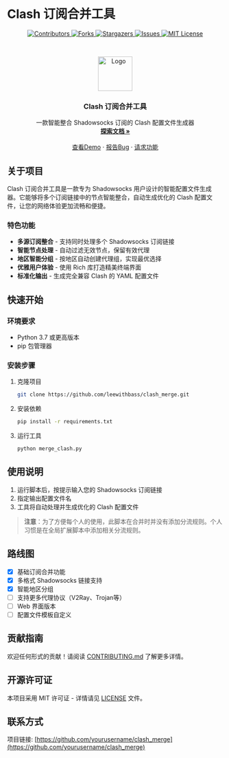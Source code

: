 # Clash 订阅合并工具

<!-- PROJECT SHIELDS -->
<p align="center">
  <a href="https://github.com/yourusername/clash_merge/graphs/contributors">
    <img src="https://img.shields.io/github/contributors/yourusername/clash_merge.svg?style=for-the-badge" alt="Contributors">
  </a>
  <a href="https://github.com/yourusername/clash_merge/network/members">
    <img src="https://img.shields.io/github/forks/yourusername/clash_merge.svg?style=for-the-badge" alt="Forks">
  </a>
  <a href="https://github.com/yourusername/clash_merge/stargazers">
    <img src="https://img.shields.io/github/stars/yourusername/clash_merge.svg?style=for-the-badge" alt="Stargazers">
  </a>
  <a href="https://github.com/yourusername/clash_merge/issues">
    <img src="https://img.shields.io/github/issues/yourusername/clash_merge.svg?style=for-the-badge" alt="Issues">
  </a>
  <a href="https://github.com/yourusername/clash_merge/blob/master/LICENSE">
    <img src="https://img.shields.io/github/license/yourusername/clash_merge.svg?style=for-the-badge" alt="MIT License">
  </a>
</p>

<!-- PROJECT LOGO -->
<br />
<p align="center">
  <a href="https://github.com/yourusername/clash_merge">
    <img src="https://raw.githubusercontent.com/Dreamacro/clash/master/docs/logo.png" alt="Logo" width="80" height="80">
  </a>

  <h3 align="center">Clash 订阅合并工具</h3>

  <p align="center">
    一款智能整合 Shadowsocks 订阅的 Clash 配置文件生成器
    <br />
    <a href="https://github.com/yourusername/clash_merge"><strong>探索文档 »</strong></a>
    <br />
    <br />
    <a href="https://github.com/yourusername/clash_merge">查看Demo</a>
    ·
    <a href="https://github.com/yourusername/clash_merge/issues">报告Bug</a>
    ·
    <a href="https://github.com/yourusername/clash_merge/issues">请求功能</a>
  </p>
</p>

<!-- ABOUT THE PROJECT -->
## 关于项目

Clash 订阅合并工具是一款专为 Shadowsocks 用户设计的智能配置文件生成器。它能够将多个订阅链接中的节点智能整合，自动生成优化的 Clash 配置文件，让您的网络体验更加流畅和便捷。

### 特色功能

* **多源订阅整合** - 支持同时处理多个 Shadowsocks 订阅链接
* **智能节点处理** - 自动过滤无效节点，保留有效代理
* **地区智能分组** - 按地区自动创建代理组，实现最优选择
* **优雅用户体验** - 使用 Rich 库打造精美终端界面
* **标准化输出** - 生成完全兼容 Clash 的 YAML 配置文件

<!-- GETTING STARTED -->
## 快速开始

### 环境要求

* Python 3.7 或更高版本
* pip 包管理器

### 安装步骤

1. 克隆项目
   ```sh
   git clone https://github.com/leewithbass/clash_merge.git
   ```
2. 安装依赖
   ```sh
   pip install -r requirements.txt
   ```
3. 运行工具
   ```sh
   python merge_clash.py
   ```

<!-- USAGE EXAMPLES -->
## 使用说明

1. 运行脚本后，按提示输入您的 Shadowsocks 订阅链接
2. 指定输出配置文件名
3. 工具将自动处理并生成优化的 Clash 配置文件

> **注意**：为了方便每个人的使用，此脚本在合并时并没有添加分流规则。个人习惯是在全局扩展脚本中添加相关分流规则。

<!-- ROADMAP -->
## 路线图

- [x] 基础订阅合并功能
- [x] 多格式 Shadowsocks 链接支持
- [x] 智能地区分组
- [ ] 支持更多代理协议（V2Ray、Trojan等）
- [ ] Web 界面版本
- [ ] 配置文件模板自定义

<!-- CONTRIBUTING -->
## 贡献指南

欢迎任何形式的贡献！请阅读 [CONTRIBUTING.md](CONTRIBUTING.md) 了解更多详情。

<!-- LICENSE -->
## 开源许可证

本项目采用 MIT 许可证 - 详情请见 [LICENSE](LICENSE) 文件。

<!-- CONTACT -->
## 联系方式

项目链接: [https://github.com/yourusername/clash_merge](https://github.com/yourusername/clash_merge)
